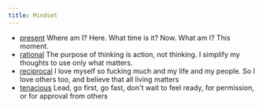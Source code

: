 ```yaml
---
title: Mindset
---
```

- [present](/present) Where am I? Here. What time is it? Now. What am I? This moment.
- [rational](/rational) The purpose of thinking is action, not thinking. I simplify my thoughts to use only what matters.
- [reciprocal](/reciprocal) I love myself so fucking much and my life and my people. So I love others too, and believe that all living matters
- [tenacious](tenacious.md) Lead, go first, go fast, don't wait to feel ready, for permission, or for approval from others
